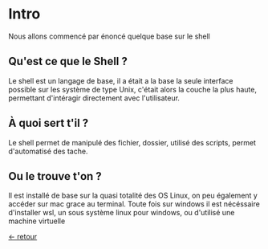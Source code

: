 # Intro

Nous allons commencé par énoncé quelque base sur le shell

## Qu'est ce que le Shell ?

Le shell est un langage de base, il a était a la base la seule interface possible sur les système de type Unix, c'était alors la couche la plus haute, permettant d'intéragir directement avec l'utilisateur.

## À quoi sert t'il ?

Le shell permet de manipulé des fichier, dossier, utilisé des scripts, permet d'automatisé des tache.

## Ou le trouve t'on ?

Il est installé de base sur la quasi totalité des OS Linux, on peu également y accéder sur mac grace au terminal. Toute fois sur windows il est nécéssaire d'installer wsl, un sous système linux pour windows, ou d'utilisé une machine virtuelle

[<- retour][back]

[back]:https://github.com/Chakyu23/Shell/blob/main/README.md
